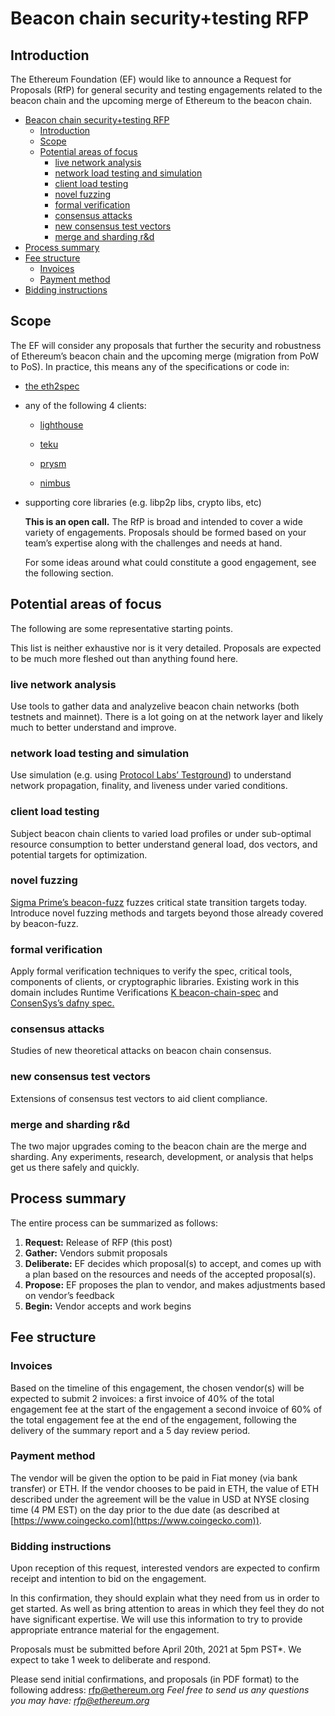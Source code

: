 # Beacon chain security+testing RFP
## Introduction
The Ethereum Foundation (EF) would like to announce a Request for Proposals (RfP) for general security and testing engagements related to the beacon chain and the upcoming merge of Ethereum to the beacon chain.

- [Beacon chain security+testing RFP](https://notes.ethereum.org/@lsankar/security-rfp#Beacon-chain-securitytesting-RFP)
  - [Introduction](https://notes.ethereum.org/@lsankar/security-rfp#Introduction)
  - [Scope](https://notes.ethereum.org/@lsankar/security-rfp#Scope)
  - [Potential areas of focus](https://notes.ethereum.org/@lsankar/security-rfp#Potential-areas-of-focus)
    - [live network analysis](https://notes.ethereum.org/@lsankar/security-rfp#live-network-analysis)
    - [network load testing and simulation](https://notes.ethereum.org/@lsankar/security-rfp#network-load-testing-and-simulation)
    - [client load testing](https://notes.ethereum.org/@lsankar/security-rfp#client-load-testing)
    - [novel fuzzing](https://notes.ethereum.org/@lsankar/security-rfp#novel-fuzzing)
    - [formal verification](https://notes.ethereum.org/@lsankar/security-rfp#formal-verification)
    - [consensus attacks](https://notes.ethereum.org/@lsankar/security-rfp#consensus-attacks)
    - [new consensus test vectors](https://notes.ethereum.org/@lsankar/security-rfp#new-consensus-test-vectors)
    - [merge and sharding r&d](https://notes.ethereum.org/@lsankar/security-rfp#merge-and-sharding-rampd)
- [Process summary](https://notes.ethereum.org/@lsankar/security-rfp#Process-summary)
- [Fee structure](https://notes.ethereum.org/@lsankar/security-rfp#Fee-structure)
  - [Invoices](https://notes.ethereum.org/@lsankar/security-rfp#Invoices)
  - [Payment method](https://notes.ethereum.org/@lsankar/security-rfp#Payment-method)
- [Bidding instructions](https://notes.ethereum.org/@lsankar/security-rfp#Bidding-instructions)

## Scope
The EF will consider any proposals that further the security and robustness of Ethereum’s beacon chain and the upcoming merge (migration from PoW to PoS). In practice, this means any of the specifications or code in:

- [the eth2spec](https://github.com/ethereum/eth2.0-specs)

- any of the following 4 clients:

  * [lighthouse](https://github.com/sigp/lighthouse)

  * [teku](https://github.com/ConsenSys/teku)

  * [prysm](https://github.com/prysmaticlabs/prysm)

  * [nimbus](https://github.com/status-im/nimbus-eth2)

- supporting core libraries (e.g. libp2p libs, crypto libs, etc)

  

  **This is an open call.** The RfP is broad and intended to cover a wide variety of engagements. Proposals should be formed based on your team’s expertise along with the challenges and needs at hand.

  For some ideas around what could constitute a good engagement, see the following section.

## Potential areas of focus
The following are some representative starting points.

This list is neither exhaustive nor is it very detailed. Proposals are expected to be much more fleshed out than anything found here.

### live network analysis
Use tools to gather data and analyzelive beacon chain networks (both testnets and mainnet). There is a lot going on at the network layer and likely much to better understand and improve.
### network load testing and simulation
Use simulation (e.g. using [Protocol Labs’ Testground](https://docs.testground.ai/)) to understand network propagation, finality, and liveness under varied conditions.
### client load testing
Subject beacon chain clients to varied load profiles or under sub-optimal resource consumption to better understand general load, dos vectors, and potential targets for optimization.
### novel fuzzing
[Sigma Prime’s beacon-fuzz](https://github.com/sigp/beacon-fuzz) fuzzes critical state transition targets today. Introduce novel fuzzing methods and targets beyond those already covered by beacon-fuzz.
### formal verification
Apply formal verification techniques to verify the spec, critical tools, components of clients, or cryptographic libraries. Existing work in this domain includes Runtime Verifications [K beacon-chain-spec](https://github.com/runtimeverification/beacon-chain-spec) and [ConsenSys’s dafny spec.](https://github.com/ConsenSys/eth2.0-dafny)
### consensus attacks
Studies of new theoretical attacks on beacon chain consensus.
### new consensus test vectors
Extensions of consensus test vectors to aid client compliance.
### merge and sharding r&d
The two major upgrades coming to the beacon chain are the merge and sharding. Any experiments, research, development, or analysis that helps get us there safely and quickly.
## Process summary
The entire process can be summarized as follows:

1. **Request:** Release of RFP (this post)
2. **Gather:** Vendors submit proposals
3. **Deliberate:** EF decides which proposal(s) to accept, and comes up with a plan based on the resources and needs of the accepted proposal(s).
4. **Propose:** EF proposes the plan to vendor, and makes adjustments based on vendor’s feedback
5. **Begin:** Vendor accepts and work begins

## Fee structure
### Invoices
Based on the timeline of this engagement, the chosen vendor(s) will be expected to submit 2 invoices:
a first invoice of 40% of the total engagement fee at the start of the engagement
a second invoice of 60% of the total engagement fee at the end of the engagement, following the delivery of the summary report and a 5 day review period.
### Payment method
The vendor will be given the option to be paid in Fiat money (via bank transfer) or ETH.
If the vendor chooses to be paid in ETH, the value of ETH described under the agreement will be the value in USD at NYSE closing time (4 PM EST) on the day prior to the due date (as described at [https://www.coingecko.com](https://www.coingecko.com)).
### Bidding instructions
Upon reception of this request, interested vendors are expected to confirm receipt and intention to bid on the engagement.

In this confirmation, they should explain what they need from us in order to get started. As well as bring attention to areas in which they feel they do not have significant expertise. We will use this information to try to provide appropriate entrance material for the engagement.

Proposals must be submitted before April 20th, 2021 at 5pm PST*. We expect to take 1 week to deliberate and respond.

Please send initial confirmations, and proposals (in PDF format) to the following address: rfp@ethereum.org
*Feel free to send us any questions you may have: rfp@ethereum.org*

